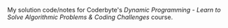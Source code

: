 My solution code/notes for Coderbyte's _Dynamic Programming - Learn to Solve Algorithmic Problems & Coding Challenges_ course.

